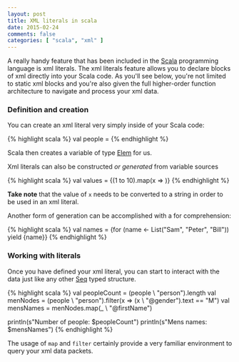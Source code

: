 ```yaml
---
layout: post
title: XML literals in scala
date: 2015-02-24
comments: false
categories: [ "scala", "xml" ]
---
```


A really handy feature that has been included in the [Scala](http://www.scala-lang.org/) programming language is xml literals. The xml literals feature allows you to declare blocks of xml directly into your Scala code. As you'll see below, you're not limited to static xml blocks and you're also given the full higher-order function architecture to navigate and process your xml data.

### Definition and creation

You can create an xml literal very simply inside of your Scala code:

{% highlight scala %}
val people = 
	<people>
		<person firstName="John" 
				lastName="Smith" 
				age="25" 
				gender="M" />
		<person firstName="Mary" 
				lastName="Brown" 
				age="23" 
				gender="F" />
		<person firstName="Jan" 
				lastName="Green" 
				age="31" 
				gender="F" />
		<person firstName="Peter" 
				lastName="Jones" 
				age="23" 
				gender="M" />
	</people>
{% endhighlight %}

Scala then creates a variable of type [Elem](http://www.scala-lang.org/api/2.11.0/scala-xml/index.html#scala.xml.Elem) for us.

Xml literals can also be constructed <em>or generated</em> from variable sources

{% highlight scala %}
val values = <values>{(1 to 10).map(x => <value number={x.toString} />)}</values>
{% endhighlight %}

<strong>Take note</strong> that the value of `x` needs to be converted to a string in order to be used in an xml literal.

Another form of generation can be accomplished with a for comprehension:

{% highlight scala %}
val names = 
	<names>
	{for (name <- List("Sam", "Peter", "Bill")) yield <name>{name}</name>}
	</names>
{% endhighlight %}

### Working with literals

Once you have defined your xml literal, you can start to interact with the data just like any other [Seq](http://www.scala-lang.org/files/archive/api/2.11.0/#scala.collection.Seq) typed structure.

{% highlight scala %}
val peopleCount = (people \ "person").length
val menNodes = (people \ "person").filter(x => (x \ "@gender").text == "M")
val mensNames = menNodes.map(_ \ "@firstName")

println(s"Number of people: $peopleCount")
println(s"Mens names: $mensNames")
{% endhighlight %}

The usage of `map` and `filter` certainly provide a very familiar environment to query your xml data packets.


